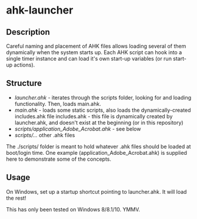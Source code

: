 # ahk-launcher

## Description ##
Careful naming and placement of AHK files allows loading several of them dynamically when the system starts up. Each AHK script can hook into a single timer instance and can load it's own start-up variables (or run start-up actions). 

## Structure ##
* *launcher.ahk* - iterates through the scripts folder, looking for and loading functionality. Then, loads main.ahk.
* *main.ahk* - loads some static scripts, also loads the dynamically-created includes.ahk file 
includes.ahk - this file is dynamically created by launcher.ahk, and doesn't exist at the beginning (or in this repository)
* *scripts/application_Adobe_Acrobat.ahk* - see below
* *scripts/...* other .ahk files

The ./scripts/ folder is meant to hold whatever .ahk files should be loaded at boot/login time. One example (application_Adobe_Acrobat.ahk) is supplied here to demonstrate some of the concepts. 

## Usage ##
On Windows, set up a startup shortcut pointing to launcher.ahk. It will load the rest! 

This has only been tested on Windows 8/8.1/10. YMMV. 
